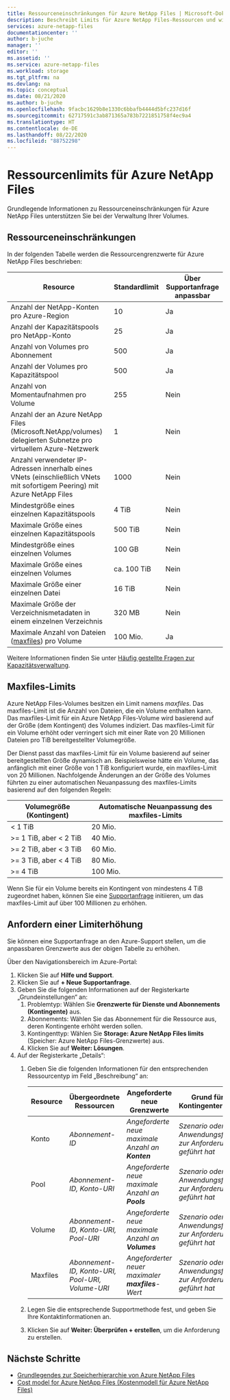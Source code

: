 ```yaml
---
title: Ressourceneinschränkungen für Azure NetApp Files | Microsoft-Dokumentation
description: Beschreibt Limits für Azure NetApp Files-Ressourcen und wie eine Erhöhung des Ressourcenlimits angefordert wird.
services: azure-netapp-files
documentationcenter: ''
author: b-juche
manager: ''
editor: ''
ms.assetid: ''
ms.service: azure-netapp-files
ms.workload: storage
ms.tgt_pltfrm: na
ms.devlang: na
ms.topic: conceptual
ms.date: 08/21/2020
ms.author: b-juche
ms.openlocfilehash: 9facbc1629b8e1330c6bbafb4444d5bfc237d16f
ms.sourcegitcommit: 62717591c3ab871365a783b7221851758f4ec9a4
ms.translationtype: HT
ms.contentlocale: de-DE
ms.lasthandoff: 08/22/2020
ms.locfileid: "88752298"
---
```

# <a name="resource-limits-for-azure-netapp-files"></a>Ressourcenlimits für Azure NetApp Files

Grundlegende Informationen zu Ressourceneinschränkungen für Azure NetApp Files unterstützen Sie bei der Verwaltung Ihrer Volumes.

## <a name="resource-limits"></a>Ressourceneinschränkungen

In der folgenden Tabelle werden die Ressourcengrenzwerte für Azure NetApp Files beschrieben:

|  Resource  |  Standardlimit  |  Über Supportanfrage anpassbar  |
|----------------|---------------------|--------------------------------------|
|  Anzahl der NetApp-Konten pro Azure-Region   |  10    |  Ja   |
|  Anzahl der Kapazitätspools pro NetApp-Konto   |    25     |   Ja   |
|  Anzahl von Volumes pro Abonnement   |    500     |   Ja   |
|  Anzahl der Volumes pro Kapazitätspool     |    500   |    Ja     |
|  Anzahl von Momentaufnahmen pro Volume       |    255     |    Nein        |
|  Anzahl der an Azure NetApp Files (Microsoft.NetApp/volumes) delegierten Subnetze pro virtuellem Azure-Netzwerk    |   1   |    Nein    |
|  Anzahl verwendeter IP-Adressen innerhalb eines VNets (einschließlich VNets mit sofortigem Peering) mit Azure NetApp Files   |    1000   |    Nein   |
|  Mindestgröße eines einzelnen Kapazitätspools   |  4 TiB     |    Nein  |
|  Maximale Größe eines einzelnen Kapazitätspools    |  500 TiB   |   Nein   |
|  Mindestgröße eines einzelnen Volumes    |    100 GB    |    Nein    |
|  Maximale Größe eines einzelnen Volumes     |    ca. 100 TiB    |    Nein    |
|  Maximale Größe einer einzelnen Datei     |    16 TiB    |    Nein    |    
|  Maximale Größe der Verzeichnismetadaten in einem einzelnen Verzeichnis      |    320 MB    |    Nein    |    
|  Maximale Anzahl von Dateien ([maxfiles](#maxfiles)) pro Volume     |    100 Mio.    |    Ja    |    

Weitere Informationen finden Sie unter [Häufig gestellte Fragen zur Kapazitätsverwaltung](azure-netapp-files-faqs.md#capacity-management-faqs).

## <a name="maxfiles-limits"></a>Maxfiles-Limits <a name="maxfiles"></a> 

Azure NetApp Files-Volumes besitzen ein Limit namens *maxfiles*. Das maxfiles-Limit ist die Anzahl von Dateien, die ein Volume enthalten kann. Das maxfiles-Limit für ein Azure NetApp Files-Volume wird basierend auf der Größe (dem Kontingent) des Volumes indiziert. Das maxfiles-Limit für ein Volume erhöht oder verringert sich mit einer Rate von 20 Millionen Dateien pro TiB bereitgestellter Volumegröße. 

Der Dienst passt das maxfiles-Limit für ein Volume basierend auf seiner bereitgestellten Größe dynamisch an. Beispielsweise hätte ein Volume, das anfänglich mit einer Größe von 1 TiB konfiguriert wurde, ein maxfiles-Limit von 20 Millionen. Nachfolgende Änderungen an der Größe des Volumes führten zu einer automatischen Neuanpassung des maxfiles-Limits basierend auf den folgenden Regeln: 

|    Volumegröße (Kontingent)     |  Automatische Neuanpassung des maxfiles-Limits    |
|----------------------------|-------------------|
|    < 1 TiB                 |    20 Mio.     |
|    >= 1 TiB, aber < 2 TiB    |    40 Mio.     |
|    >= 2 TiB, aber < 3 TiB    |    60 Mio.     |
|    >= 3 TiB, aber < 4 TiB    |    80 Mio.     |
|    >= 4 TiB                |    100 Mio.    |

Wenn Sie für ein Volume bereits ein Kontingent von mindestens 4 TiB zugeordnet haben, können Sie eine [Supportanfrage](#limit_increase) initiieren, um das maxfiles-Limit auf über 100 Millionen zu erhöhen.

## <a name="request-limit-increase"></a>Anfordern einer Limiterhöhung <a name="limit_increase"></a> 

Sie können eine Supportanfrage an den Azure-Support stellen, um die anpassbaren Grenzwerte aus der obigen Tabelle zu erhöhen. 

Über den Navigationsbereich im Azure-Portal: 

1. Klicken Sie auf **Hilfe und Support**.
2. Klicken Sie auf **+ Neue Supportanfrage**.
3. Geben Sie die folgenden Informationen auf der Registerkarte „Grundeinstellungen“ an: 
    1. Problemtyp: Wählen Sie **Grenzwerte für Dienste und Abonnements (Kontingente)** aus.
    2. Abonnements: Wählen Sie das Abonnement für die Ressource aus, deren Kontingente erhöht werden sollen.
    3. Kontingenttyp: Wählen Sie **Storage: Azure NetApp Files limits** (Speicher: Azure NetApp Files-Grenzwerte) aus.
    4. Klicken Sie auf **Weiter: Lösungen**.
4. Auf der Registerkarte „Details“:
    1. Geben Sie die folgenden Informationen für den entsprechenden Ressourcentyp im Feld „Beschreibung“ an:

        |  Resource  |    Übergeordnete Ressourcen      |    Angeforderte neue Grenzwerte     |    Grund für die Kontingenterhöhung       |
        |----------------|------------------------------|---------------------------------|------------------------------------------|
        |  Konto |  *Abonnement-ID*   |  *Angeforderte neue maximale Anzahl an **Konten***    |  *Szenario oder Anwendungsfall, das zur Anforderung geführt hat*  |
        |  Pool    |  *Abonnement-ID, Konto-URI*  |  *Angeforderte neue maximale Anzahl an **Pools***   |  *Szenario oder Anwendungsfall, das zur Anforderung geführt hat*  |
        |  Volume  |  *Abonnement-ID, Konto-URI, Pool-URI*   |  *Angeforderte neue maximale Anzahl an **Volumes***     |  *Szenario oder Anwendungsfall, das zur Anforderung geführt hat*  |
        |  Maxfiles  |  *Abonnement-ID, Konto-URI, Pool-URI, Volume-URI*   |  *Angeforderter neuer maximaler **maxfiles**-Wert*     |  *Szenario oder Anwendungsfall, das zur Anforderung geführt hat*  |    

    2. Legen Sie die entsprechende Supportmethode fest, und geben Sie Ihre Kontaktinformationen an.

    3. Klicken Sie auf **Weiter: Überprüfen + erstellen**, um die Anforderung zu erstellen. 


## <a name="next-steps"></a>Nächste Schritte  

- [Grundlegendes zur Speicherhierarchie von Azure NetApp Files](azure-netapp-files-understand-storage-hierarchy.md)
- [Cost model for Azure NetApp Files (Kostenmodell für Azure NetApp Files)](azure-netapp-files-cost-model.md)
